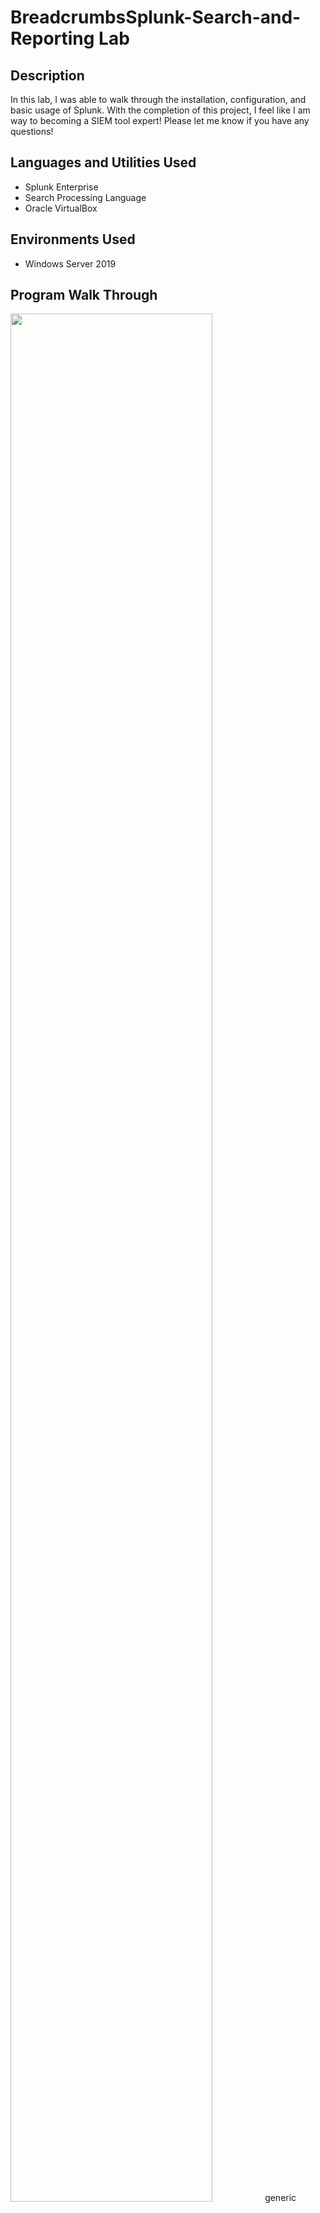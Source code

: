 <h1>BreadcrumbsSplunk-Search-and-Reporting
 Lab<br/> 

<h2>Description</h2>
In this lab, I was able to  walk through the installation, configuration, and basic usage of Splunk. With the completion of this project, I feel like I am way to becoming a SIEM tool expert! Please let me know if you have any questions!


<h2> Languages and Utilities Used</h2>

- Splunk Enterprise
- Search Processing Language
- Oracle VirtualBox


<h2> Environments Used</h2>

- Windows Server 2019

<h2> Program Walk Through</h2>

<img src="https://i.imgur.com/Re1nd8Z.png" height="88%" width="80%" />
generic description


